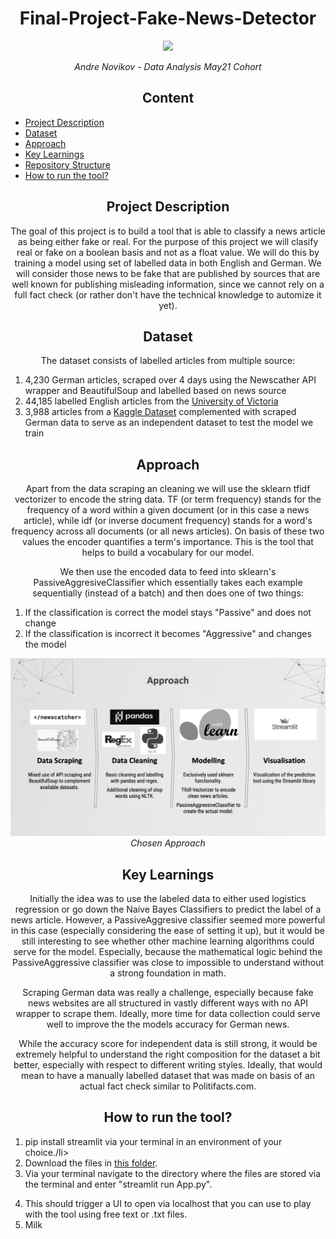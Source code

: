 <h1 align="center"> Final-Project-Fake-News-Detector </h1>
<p align="center">
  <img src="https://media.giphy.com/media/n2IPMYMthV0m4/giphy.gif" />
</p>

<p align="center">
  <i>
Andre Novikov - Data Analysis May21 Cohort
  </i>
</p>

<h2 align="center"> Content </h2>

- [Project Description](https://github.com/Novi0106/Final-Project-Fake-News-Detector/edit/main/README.md#project-description)
- [Dataset](https://github.com/Novi0106/Happiness-Team/blob/main/README.md#dataset)
- [Approach](https://github.com/Novi0106/Happiness-Team/blob/main/README.md#approach)
- [Key Learnings](https://github.com/Novi0106/Happiness-Team/blob/main/README.md#key-learnings)
- [Repository Structure](https://github.com/Novi0106/Happiness-Team/blob/main/README.md#repository-structure)
- [How to run the tool?](https://github.com/Novi0106/Happiness-Team/blob/main/README.md#how-to-run-the-tool?)

  
<h2 align="center"> Project Description </h2>
<p align="center">
The goal of this project is to build a tool that is able to classify a news article as being either fake or real.
For the purpose of this project we will clasify real or fake on a boolean basis and not as a float value. We will do this by training a model using set
of labelled data in both English and German. We will consider those news to be fake that are published by sources that are well known for publishing misleading information, since we cannot rely on a full fact check (or rather don't have the technical knowledge to automize it yet).
</p>

<h2 align="center"> Dataset </h2>
<p align="center">
The dataset consists of labelled articles from multiple source:
  <ol type = "1" >
         <li>4,230 German articles, scraped over 4 days using the Newscather API wrapper and BeautifulSoup and labelled based on news source</li>
         <li>44,185 labelled English articles from the  <a href="https://www.uvic.ca/engineering/ece/isot/datasets/fake-news/index.php">University of Victoria</a></li>
         <li>3,988 articles from a <a href="https://www.kaggle.com/jruvika/fake-news-detection">Kaggle Dataset</a> complemented with scraped German data to serve as an independent dataset to test the model we train</li>
  </ol>
</p>

<h2 align="center"> Approach </h2>
<p align="center">
Apart from the data scraping an cleaning we will use the sklearn tfidf vectorizer to encode the string data. TF (or term frequency) stands for the frequency of a word within a given document (or in this case a news article), while idf (or inverse document frequency) stands for a word's frequency across all documents (or all news articles). On basis of these two values the encoder quantifies a term's importance. This is the tool that helps to build a vocabulary for our model.
</p>

<p align="center">
We then use the encoded data to feed into sklearn's PassiveAggresiveClassifier which essentially takes each example sequentially (instead of a batch) and then does one of two things:
<ol type = "1" >
         <li>If the classification is correct the model stays "Passive" and does not change </li>
         <li>If the classification is incorrect it becomes "Aggressive" and changes the model </a></li>
  </ol>
</p>

<p align="center">
  <img src= /5.%20Images/approach.png /> <br>
  <i> Chosen Approach </i>
</p>


<h2 align="center"> Key Learnings </h2>
<p align="center">
Initially the idea was to use the labeled data to either used logistics regression or go down the Naive Bayes Classifiers to predict the label of a news article. However, a PassiveAggresive classifier seemed more powerful in this case (especially considering the ease of setting it up), but it would be still interesting to see whether other machine learning algorithms could serve for the model. Especially, because the mathematical logic behind the PassiveAggressive classifier was close to impossible to understand without a strong foundation in math.
</p>
<p align="center">
Scraping German data was really a challenge, especially because fake news websites are all structured in vastly different ways with no API wrapper to scrape them. Ideally, more time for data collection could serve well to improve the the models accuracy for German news.
</p>
<p align="center"> 
While the accuracy score for independent data is still strong, it would be extremely helpful to understand the right composition for the dataset a bit better, especially with respect to different writing styles. Ideally, that would mean to have a manually labelled dataset that was made on basis of an actual fact check similar to Politifacts.com.
</p>

<h2 align="center"> How to run the tool? </h2>

<ol>
  <li>pip install streamlit via your terminal in an environment of your choice./li>
  <li>Download the files in <a href="https://github.com/Novi0106/Final-Project-Fake-News-Detector/tree/main/4.%20Final%20tool ">this folder</a>.</li>
  <li>Via your terminal navigate to the directory where the files are stored via the terminal and enter "streamlit run App.py".
</p></li>
  <li>This should trigger a UI to open via localhost that you can use to play with the tool using free text or .txt files.</li>
  <li>Milk</li>
</ol>

